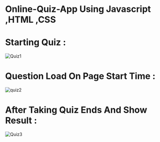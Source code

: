 # Online-Quiz-App Using Javascript ,HTML ,CSS

# Starting Quiz :
![Quiz1](https://user-images.githubusercontent.com/68272031/160104796-b668d124-12e2-4e25-b393-45b3638acd45.PNG)
# Question Load On Page Start Time :
![quiz2](https://user-images.githubusercontent.com/68272031/160104982-fd3bf619-cb01-4625-9c4c-ff4d07c1cdf1.PNG)
# After Taking Quiz Ends And Show Result :
![Quiz3](https://user-images.githubusercontent.com/68272031/160105172-e72dfbe4-64d6-44f6-80ac-236b6c57e84a.PNG)
